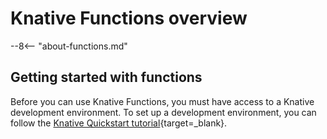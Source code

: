 # Knative Functions overview

--8<-- "about-functions.md"

## Getting started with functions

Before you can use Knative Functions, you must have access to a Knative development environment. To set up a development environment, you can follow the [Knative Quickstart tutorial](../getting-started/){target=_blank}.
